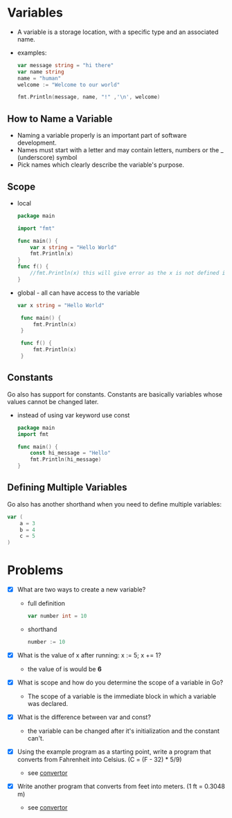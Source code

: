# Variables

- A variable is a storage location, with a specific type and an associated name. 

- examples:
    ```go
    var message string = "hi there"
    var name string
    name = "human"
    welcome := "Welcome to our world"

    fmt.Println(message, name, "!" ,'\n', welcome)
    ```
## How to Name a Variable

- Naming a variable properly is an important part of software development.
- Names must start with a letter and may contain letters, numbers or the _ (underscore) symbol
- Pick names which clearly describe the variable's purpose.

## Scope
 - local
    ```go
    package main

    import "fmt"

    func main() {
        var x string = "Hello World"
        fmt.Println(x)
    }
    func f() {
        //fmt.Println(x) this will give error as the x is not defined in the current block aka { }
    }
    ```
 - global - all can have access to the variable
   ```go
   var x string = "Hello World"

    func main() {
        fmt.Println(x)
    }

    func f() {
        fmt.Println(x)
    }
   ```
## Constants

Go also has support for constants. Constants are basically variables whose values cannot be changed later. 

- instead of using var keyword use const
    ```go
    package main
    import fmt

    func main() {
        const hi_message = "Hello"
        fmt.Println(hi_message)
    }
    ```

## Defining Multiple Variables
Go also has another shorthand when you need to define multiple variables:

```go
var (
    a = 3
    b = 4
    c = 5
)
```

# Problems

* [x] What are two ways to create a new variable?
    - full definition   
        ```go
        var number int = 10
        ```
    - shorthand 
        ```go
        number := 10
        ```
* [x] What is the value of x after running: 
x := 5; x += 1?
    - the value of is would be **6**

* [x] What is scope and how do you determine the scope of a variable in Go?
    - The scope of a variable is the immediate block in which a variable was declared.

* [x] What is the difference between var and const?
    - the variable can be changed after it's initialization and the constant can't.

* [x] Using the example program as a starting point, write a program that converts from Fahrenheit into Celsius. (C = (F - 32) * 5/9)
    - see [convertor](./convertor/main.go)
* [x] Write another program that converts from feet into meters. (1 ft = 0.3048 m)
    - see [convertor](./convertor.1/main.go)
    